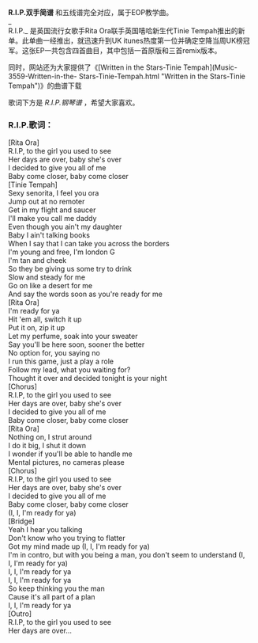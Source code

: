 

**R.I.P.双手简谱** 和五线谱完全对应，属于EOP教学曲。  
_  
R.I.P._ 是英国流行女歌手Rita Ora联手英国嘻哈新生代Tinie Tempah推出的新单。此单曲一经推出，就迅速升到UK
itunes热度第一位并确定空降当周UK榜冠军。这张EP一共包含四首曲目，其中包括一首原版和三首remix版本。  
  
同时，网站还为大家提供了《[Written in the Stars-Tinie Tempah](Music-3559-Written-in-the-
Stars-Tinie-Tempah.html "Written in the Stars-Tinie Tempah")》的曲谱下载  
  
歌词下方是 _R.I.P.钢琴谱_ ，希望大家喜欢。

### R.I.P.歌词：

[Rita Ora]  
R.I.P, to the girl you used to see  
Her days are over, baby she's over  
I decided to give you all of me  
Baby come closer, baby come closer  
[Tinie Tempah]  
Sexy senorita, I feel you ora  
Jump out at no remoter  
Get in my flight and saucer  
I'll make you call me daddy  
Even though you ain't my daughter  
Baby I ain't talking books  
When I say that I can take you across the borders  
I'm young and free, I'm london G  
I'm tan and cheek  
So they be giving us some try to drink  
Slow and steady for me  
Go on like a desert for me  
And say the words soon as you're ready for me  
[Rita Ora]  
I'm ready for ya  
Hit 'em all, switch it up  
Put it on, zip it up  
Let my perfume, soak into your sweater  
Say you'll be here soon, sooner the better  
No option for, you saying no  
I run this game, just a play a role  
Follow my lead, what you waiting for?  
Thought it over and decided tonight is your night  
[Chorus]  
R.I.P, to the girl you used to see  
Her days are over, baby she's over  
I decided to give you all of me  
Baby come closer, baby come closer  
[Rita Ora]  
Nothing on, I strut around  
I do it big, I shut it down  
I wonder if you'll be able to handle me  
Mental pictures, no cameras please  
[Chorus]  
R.I.P, to the girl you used to see  
Her days are over, baby she's over  
I decided to give you all of me  
Baby come closer, baby come closer  
(I, I, I'm ready for ya)  
[Bridge]  
Yeah I hear you talking  
Don't know who you trying to flatter  
Got my mind made up (I, I, I'm ready for ya)  
I'm in contro, but with you being a man, you don't seem to understand (I,  
I, I'm ready for ya)  
I, I, I'm ready for ya  
I, I, I'm ready for ya  
So keep thinking you the man  
Cause it's all part of a plan  
I, I, I'm ready for ya  
[Outro]  
R.I.P, to the girl you used to see  
Her days are over...

